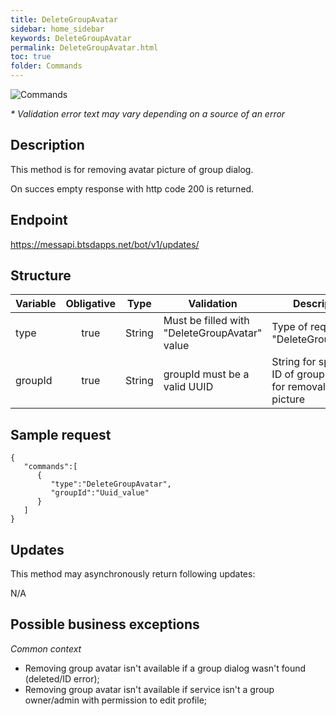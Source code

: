 ```yaml
---
title: DeleteGroupAvatar
sidebar: home_sidebar
keywords: DeleteGroupAvatar
permalink: DeleteGroupAvatar.html
toc: true
folder: Commands
---
```


![Commands](images/DeleteGroupAvatar.png "DeleteGroupAvatar")
<p>
<i>* Validation error text may vary depending on a source of an error</i>
</p>

## Description

<p> This method is for removing avatar picture of group dialog.
</p>
<p> On succes empty response with http code 200 is returned.
</p>

## Endpoint

https://messapi.btsdapps.net/bot/v1/updates/

## Structure

| Variable  | Obligative  | Type| Validation| Description
|---|:---:|---|---|---|
| type | true | String | Must be filled with "DeleteGroupAvatar" value |Type of request "DeleteGroupAvatar" |
| groupId  | true |  String | groupId must be a valid UUID| String for specifying ID of group dialog for removal of avatar picture |

## Sample request

```
{  
   "commands":[  
      {  
         "type":"DeleteGroupAvatar",
         "groupId":"Uuid_value"
      }
   ]
}
```

## Updates

<p>This method may asynchronously return following updates:
</p>

N/A

## Possible business exceptions

<i>Common context
</i>
<p>
<ul>
<li> Removing group avatar isn't available if a group dialog wasn't found (deleted/ID error);
</li>
<li> Removing group avatar isn't available if service isn't a group owner/admin with permission to edit profile;
</li>
</ul>
</p>
